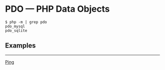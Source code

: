 # PDO — PHP Data Objects

```
$ php -m | grep pdo
pdo_mysql
pdo_sqlite
```

## Examples
---

[Ping](codes/ping/)